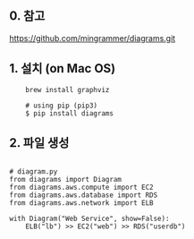 
## 0. 참고 

https://github.com/mingrammer/diagrams.git


## 1. 설치 (on Mac OS)

```
    brew install graphviz 

    # using pip (pip3)
    $ pip install diagrams
```


## 2. 파일 생성 

```

# diagram.py
from diagrams import Diagram
from diagrams.aws.compute import EC2
from diagrams.aws.database import RDS
from diagrams.aws.network import ELB

with Diagram("Web Service", show=False):
    ELB("lb") >> EC2("web") >> RDS("userdb")
```